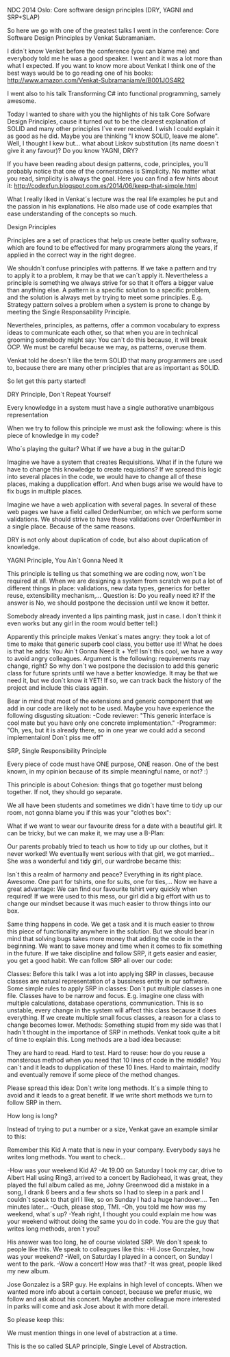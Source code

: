 
NDC 2014 Oslo: Core software design principles (DRY, YAGNI and SRP+SLAP)


So here we go with one of the greatest talks I went in the conference: Core Software Design Principles by Venkat Subramaniam.




I didn´t know Venkat before the conference (you can blame me) and everybody told me he was a good speaker. I went and it was a lot more than what I expected.
If you want to know more about Venkat I think one of the best ways would be to go reading one of his books:
http://www.amazon.com/Venkat-Subramaniam/e/B001JOS4R2

I went also to his talk Transforming C# into functional programming, samely awesome.

Today I wanted to share with you the highlights of his talk Core Sofware Design Principles, cause it turned out to be the clearest explanation of SOLID and many other principles I´ve ever received.
I wish I could explain it as good as he did.
Maybe you are thinking "I know SOLID, leave me alone". Well, I thought I kew but... what about Liskov substitution (its name doesn´t give it any favour)? Do you know YAGNI, DRY?

If you have been reading about design patterns, code, principles, you´ll probably notice that one of the cornerstones is Simplicity. No matter what you read, simplicity is always the goal. Here you can find a few hints about it: http://codexfun.blogspot.com.es/2014/06/keep-that-simple.html

What I really liked in Venkat´s lecture was the real life examples he put and the passion in his explanations. He also made use of code examples that ease understanding of the concepts so much.

Design Principles

Principles are a set of practices that help us create better quality software, which are found to be effectived for many programmers along the years, if applied in the correct way in the right degree.

We shouldn´t confuse principles with patterns. If we take a pattern and try to apply it to a problem, it may be that we can´t apply it. Nevertheless a principle is something we always strive for so that it offers a bigger value than anything else. A pattern is a specific solution to a specific problem, and the solution is always met by trying to meet some principles. E.g. Strategy pattern solves a problem when a system is prone to change by meeting the Single Responsability Principle.

Nevertheles, principles, as patterns,  offer a common vocabulary to express ideas to communicate each other, so that when you are in technical grooming somebody might say: You can´t do this because, it will break OCP.
We must be careful because we may, as patterns, overuse them.

Venkat told he doesn´t like the term SOLID that many programmers are used to, because there are many other principles that are as important as SOLID.

So let get this party started!

DRY Principle, Don´t Repeat Yourself

Every knowledge in a system must have a single authorative unambigous representation

When we try to follow this principle we must ask the following: where is this piece of knowledge in my code?


Who´s playing the guitar? What if we have a bug in the guitar:D

Imagine we have a system that creates Requisitions. What if in the future we have to change this knowledge to create requistions? If we spread this logic into several places in the code, we would have to change all of these places, making a dupplication effort. And when bugs arise we would have to fix bugs in multiple places.

Imagine we have a web application with several pages. In several of these web pages we have a field called OrderNumber, on which we perform some validations. We should strive to have these validations over OrderNumber in a single place. Because of the same reasons.

DRY is not only about duplication of code, but also about duplication of knowledge.

YAGNI Principle, You Ain´t Gonna Need It

This principle is telling us that something we are coding now, won´t be required at all.
When we are designing a system from scratch we put a lot of different things in place: validations, new data types, generics for better reuse, extensibility mechanism,...
Question is: Do you really need it? If the answer is No, we should postpone the decission until we know it better.


Somebody already invented a lips painting mask, just in case. I don´t think it even works but any girl in the room would better tell:)

Apparently this principle makes Venkat´s mates angry: they took a lot of time to make that generic superb cool class, you better use it!
What he does is that he adds: You Ain´t Gonna Need It + Yet!
Isn´t this cool, we have a way to avoid angry colleagues. Argument is the following: requirements may change, right? So why don´t we postpone the decission to add this generic class for future sprints until we have a better knowledge. It may be that we need it, but we don´t know it YET!
If so, we can track back the history of the project and include this class again.

Bear in mind that most of the extensions and generic component that we add in our code are likely not to be used. Maybe you have experience the following disgusting situation:
-Code reviewer: "This generic interface is cool mate but you have only one concrete implementation."
-Programmer: "Oh, yes, but it is already there, so in one year we could add a second implementaion! Don´t piss me off"

SRP, Single Responsibility Principle

Every piece of code must have ONE purpose, ONE reason. 
One of the best known, in my opinion because of its simple meaningful name, or not? :)

This principle is about Cohesion: things that go together must belong together. If not, they should go separate.

We all have been students and sometimes we didn´t have time to tidy up our room, not gonna blame you if this was your "clothes box":


What if we want to wear our favourite dress for a date with a beautiful girl. It can be tricky, but we can make it, we may use a B-Plan:



Our parents probably tried to teach us how to tidy up our clothes, but it never worked!
We eventually went serious with that girl, we got married... She was a wonderful and tidy girl, our wardrobe became this:



Isn´t this a realm of harmony and peace? Everything in its right place. Awesome. One part for tshirts, one for suits, one for ties,...
Now we have a great advantage: We can find our favourite tshirt very quickly when required!
If we were used to this mess, our girl did a big effort with us to change our mindset because it was much easier to throw things into our box.

Same thing happens in code. We get a task and it is much easier to throw this piece of functionality anywhere in the solution. But we should bear in mind that solving bugs takes more money that adding the code in the beginning. We want to save money and time when it comes to fix something in the future.
If we take discipline and follow SRP, it gets easier and easier, you get a good habit.
We can follow SRP all over our code:

Classes: 
Before this talk I was a lot into applying SRP in classes, because classes are natural representation of a bussiness entity in our software. Some simple rules to apply SRP in classes:
Don´t put multiple classes in one file.
Classes have to be narrow and focus. E.g. imagine one class with multiple calculations, database operations, communication. This is so unstable, every change in the system will affect this class because it does everything. If we create multiple small focus classes, a reason for a class to change becomes lower.
Methods:
Something stupid from my side was that I hadn´t thought in the importance of SRP in methods. Venkat took quite a bit of time to explain this.
Long methods are a bad idea because:

They are hard to read.
Hard to test.
Hard to reuse: how do you reuse a monsterous method when you need that 10 lines of code in the middle? You can´t and it leads to dupplication of these 10 lines.
Hard to maintain, modify and eventually remove if some piece of the method changes.

Please spread this idea: Don´t write long methods. It´s a simple thing to avoid and it leads to a great benefit.
If we write short methods we turn to follow SRP in them.

How long is long? 

Instead of trying to put a number or a size, Venkat gave an example similar to this:

Remember this Kid A mate that is new in your company. Everybody says he writes long methods. You want to check...

-How was your weekend Kid A?
-At 19.00 on Saturday I took my car, drive to Albert Hall using Ring3, arrived to a concert by Radiohead, it was great, they played the full album called as me, Johny Greenwood did a mistake in a song, I drank 6 beers and a few shots so I had to sleep in a park and I couldn´t speak to that girl I like, so on Sunday I had a huge handover....
Ten minutes later...
-Ouch, please stop, TMI. 
-Oh, you told me how was my weekend, what´s up?
-Yeah right, I thought you could explain me how was your weekend without doing the same you do in code. You are the guy that writes long methods, aren´t you?

His answer was too long, he of course violated SRP. We don´t speak to people like this.
We speak to colleagues like this:
-Hi Jose Gonzalez, how was your weekend?
-Well, on Saturday I played in a concert, on Sunday I went to the park.
-Wow a concert! How was that?
-It was great, people liked my new album.

Jose Gonzalez is a SRP guy. He explains in high level of concepts. When we wanted more info about a certain concept, because we prefer music, we follow and ask about his concert.
Maybe another colleague more interested in parks will come and ask Jose about it with more detail.

So please keep this:

We must mention things in one level of abstraction at a time.

This is the so called SLAP principle, Single Level of Abstraction. 
